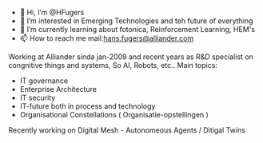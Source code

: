 - 👋 Hi, I’m @HFugers
- 👀 I’m interested in Emerging Technologies and teh future of everything
- 🌱 I’m currently learning about fotonica, Reinforcement Learning, HEM's
- 📫 How to reach me mail:hans.fugers@alliander.com

Working at Alliander sinda jan-2009 and recent years as R&D specialist on congnitive things and systems, So AI, Robots, etc..
Main topics:
* IT governance
* Enterprise Architecture
* IT security
* IT-future both in process and technology
* Organisational Constellations ( Organisatie-opstellingen )

Recently working on Digital Mesh - Autonomeous Agents / Ditigal Twins
